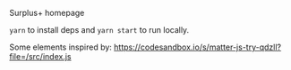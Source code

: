 Surplus+ homepage

`yarn` to install deps and `yarn start` to run locally.

Some elements inspired by: https://codesandbox.io/s/matter-js-try-qdzll?file=/src/index.js
